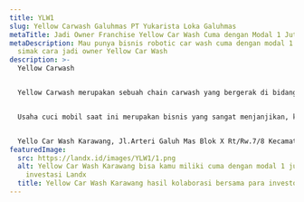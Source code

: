 ```yaml
---
title: YLW1
slug: Yellow Carwash Galuhmas PT Yukarista Loka Galuhmas
metaTitle: Jadi Owner Franchise Yellow Car Wash Cuma dengan Modal 1 Juta
metaDescription: Mau punya bisnis robotic car wash cuma dengan modal 1 juta? Yuk
  simak cara jadi owner Yellow Car Wash
description: >-
  Yellow Carwash


  Yellow Carwash merupakan sebuah chain carwash yang bergerak di bidang usaha carwash, termasuk sistem manajemennya. Berdiri pertama kali di Tanjung Duren Jakarta sejak tahun 2007, telah berjalan lebih dari 13 tahun, dan terus berkembang hingga saat ini memiliki 8 outlet.


  Usaha cuci mobil saat ini merupakan bisnis yang sangat menjanjikan, karena sudah menjadi sebuah kebutuhan dan diharapkan keberadaannya, baik di lingkungan perumahan, perkantoran, maupun area kampus, karena jumlah mobil di Jakarta sudah mencapai lebih dari 3,8 juta unit berdasarkan data statistik transportasi BPS DKI Jakarta 2019.


  Yello Car Wash Karawang, Jl.Arteri Galuh Mas Blok X Rt/Rw.7/8 Kecamatan Teluk Jambe Timur,Kabupaten Karawang,Jawa Barat 41361
featuredImage:
  src: https://landx.id/images/YLW1/1.png
  alt: Yellow Car Wash Karawang bisa kamu miliki cuma dengan modal 1 juta lewat
    investasi Landx
  title: Yellow Car Wash Karawang hasil kolaborasi bersama para investor LandX
---
```


